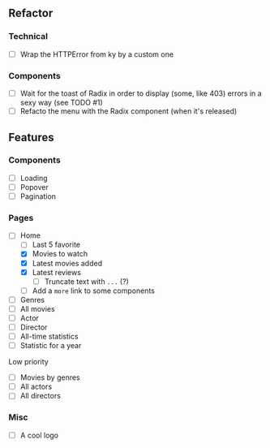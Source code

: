 ## Refactor

### Technical

- [ ] Wrap the HTTPError from ky by a custom one

### Components

- [ ] Wait for the toast of Radix in order to display (some, like 403) errors in a sexy way (see TODO #1)
- [ ] Refacto the menu with the Radix component (when it's released)

## Features

### Components

- [ ] Loading
- [ ] Popover
- [ ] Pagination

### Pages

- [ ] Home
  - [ ] Last 5 favorite
  - [x] Movies to watch
  - [x] Latest movies added
  - [x] Latest reviews
    - [ ] Truncate text with `...` (?)
  - [ ] Add a `more` link to some components
- [ ] Genres
- [ ] All movies
- [ ] Actor
- [ ] Director
- [ ] All-time statistics
- [ ] Statistic for a year

Low priority

- [ ] Movies by genres
- [ ] All actors
- [ ] All directors

### Misc

- [ ] A cool logo
